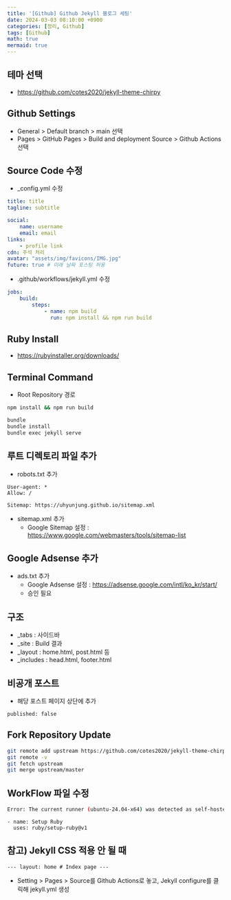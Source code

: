 ```yaml
---
title: '[Github] Github Jekyll 블로그 세팅'
date: 2024-03-03 08:10:00 +0900
categories: [정리, Github]
tags: [Github]
math: true
mermaid: true
---
```


## 테마 선택
- <https://github.com/cotes2020/jekyll-theme-chirpy>

## Github Settings
- General > Default branch > main 선택
- Pages > GitHub Pages > Build and deployment Source > Github Actions 선택

## Source Code 수정
- _config.yml 수정

```yml
title: title
tagline: subtitle

social:
    name: username
    email: email
links:
    - profile link
cdn: 주석 처리
avatar: "assets/img/favicons/IMG.jpg"
future: true # 미래 날짜 포스팅 허용
```
- .github/workflows/jekyll.yml 수정

```yml
jobs:
    build:
        steps:
            - name: npm build
              run: npm install && npm run build
```

## Ruby Install
- <https://rubyinstaller.org/downloads/>

## Terminal Command
- Root Repository 경로

```bash
npm install && npm run build

bundle
bundle install
bundle exec jekyll serve
```

## 루트 디렉토리 파일 추가
- robots.txt 추가

```
User-agent: *
Allow: /

Sitemap: https://uhyunjung.github.io/sitemap.xml
```
- sitemap.xml 추가
    - Google Sitemap 설정 : <https://www.google.com/webmasters/tools/sitemap-list>

## Google Adsense 추가
- ads.txt 추가
    - Google Adsense 설정 : <https://adsense.google.com/intl/ko_kr/start/>
    - 승인 필요

## 구조
- _tabs : 사이드바
- _site : Build 결과
- _layout : home.html, post.html 등
- _includes : head.html, footer.html

## 비공개 포스트
- 해당 포스트 페이지 상단에 추가

```
published: false
```

## Fork Repository Update
```bash
git remote add upstream https://github.com/cotes2020/jekyll-theme-chirpy
git remote -v
git fetch upstream
git merge upstream/master
```

## WorkFlow 파일 수정
```bash
Error: The current runner (ubuntu-24.04-x64) was detected as self-hosted because the platform does not match a GitHub-hosted runner image (or that image is deprecated and no longer supported).
```
```
- name: Setup Ruby
  uses: ruby/setup-ruby@v1
```

## 참고) Jekyll CSS 적용 안 될 때
```
--- layout: home # Index page ---
```

- Setting > Pages > Source를 Github Actions로 놓고, Jekyll configure를 클릭해 jekyll.yml 생성